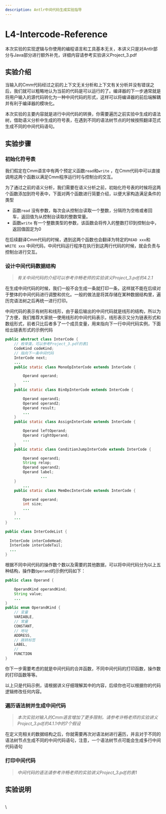 ```yaml
---
description: Antlr中间代码生成实验指导
---
```


# L4-Intercode-Reference

本次实验的实现逻辑与你使用的编程语言和工具基本无关，本讲义只是对Antlr部分与Java部分进行额外补充，详细内容请参考实验讲义Project\_3.pdf

## 实验介绍

当输入的Cmm代码经过之前的上下文无关分析和上下文有关分析并没有错误之后，我们就可以粗略地认为当前的代码是可以运行的了。编译器的下一步通常就是将用户输入的源代码转化为一种中间代码的形式，这样可以将编译器的前后端解耦并有利于编译器的模块化。

本次实验的主要内容就是进行中间代码的转换，你需要遍历之前实验中生成的语法树，借助语义分析中生成的符号表，在遇到不同的语法树节点的时候按照翻译范式生成不同的中间代码语句。

## 实验步骤

### 初始化符号表

我们假定在Cmm语言中有两个预定义函数`read`和`write` ，在Cmm代码中可以直接调用这两个函数以满足Cmm程序运行时与控制台的交互。

为了通过之前的语义分析，我们需要在语义分析之前，初始化符号表的时候将这两个函数添加到符号表中，下面对两个函数进行简要介绍，以便大家构造满足条件的类型

* 函数`read` 没有参数，每次会从控制台读取一个整数，分隔符为空格或者回车，返回值为从控制台读取的整数常量。
* 函数`write` 有一个整数类型的参数，该函数会将传入的整数打印到控制台中，返回值固定为0

在后续翻译Cmm代码的时候，遇到这两个函数也会翻译为特定的`READ xxx`和`WRITE xxx` 中间代码，中间代码运行程序在执行到这两行代码的时候，就会负责与控制台进行交互。

### 设计中间代码数据结构

> _有关中间代码的介绍可以参考许畅老师的实验讲义Project\_3.pdf的4.2.1_

在生成中间代码的时候，我们一般不会生成一条就打印一条，这样就不能在后续对于整体的中间代码进行调整和优化。一般的做法是将其存储在某种数据结构里，遍历完语法树之后再统一进行打印。

中间代码的表示有树形和线形，由于最后输出的中间代码就是线形的结构，所以为了方便，我们推荐大家统一使用线形的中间代码表示，线形表示又分为链表形式和数组形式，前者只比后者多了一个成员变量，用来指向下一行中间代码实例，下面给出链表形式的示例代码

```java
public abstract class InterCode {
  	// 枚举类，可以参考Project_3.pdf的表1
    CodeKind codeKind;
  	// 指向下一条中间代码
    InterCode next;
  	...
    public static class MonoOpInterCode extends InterCode {

        Operand operand;
      	...
    }
    public static class BinOpInterCode extends InterCode {

        Operand operand1;
        Operand operand2;
        Operand result;
      	...
    }
  	public static class AssignInterCode extends InterCode {

        Operand leftOperand;
        Operand rightOperand;
      	...
    }
    public static class ConditionJumpInterCode extends InterCode {

        Operand operand1;
        String relop;
        Operand operand2;
        Operand label;
				...
    }
 		...
    public static class MemDecInterCode extends InterCode {

        Operand operand;
        int size;
      	...
    }
  	...
}

public class InterCodeList {
  
  InterCode interCodeHead;
  InterCode interCodeTail;
  ...
}
```

根据不同中间代码的操作数个数以及需要的其他数据，可以将中间代码分为以上五种结构，操作数`Operand`的示例代码如下：

```java
public class Operand {

    OperandKind operandKind;
    String value;
  	...
}
public enum OperandKind {
    // 变量
    VARIABLE,
    // 常量
    CONSTANT,
    // 地址
    ADDRESS,
    // 跳转标签
    LABEL,
    // 
    FUNCTION
}
```

你下一步需要考虑的就是中间代码的合并函数，不同中间代码的打印函数，操作数的打印函数等等。

以上只是代码示例，请根据讲义仔细理解其中的内容，后续你也可以根据你的代码逻辑修改任何内容。

### 遍历语法树并生成中间代码

> _本次实验对输入的Cmm语言增加了更多限制，请参考许畅老师的实验讲义Project\_3.pdf的4.1.1中的7个假设_

在定义完相关的数据结构之后，你就需要再次对语法树进行遍历，并且对于不同的语法树节点生成不同的中间代码语句，注意，一个语法树节点可能会生成多行中间代码语句

### 打印中间代码

> _中间代码的语法请参考许畅老师的实验讲义Project\_3.pdf的表1_

## 实验说明

\
\
